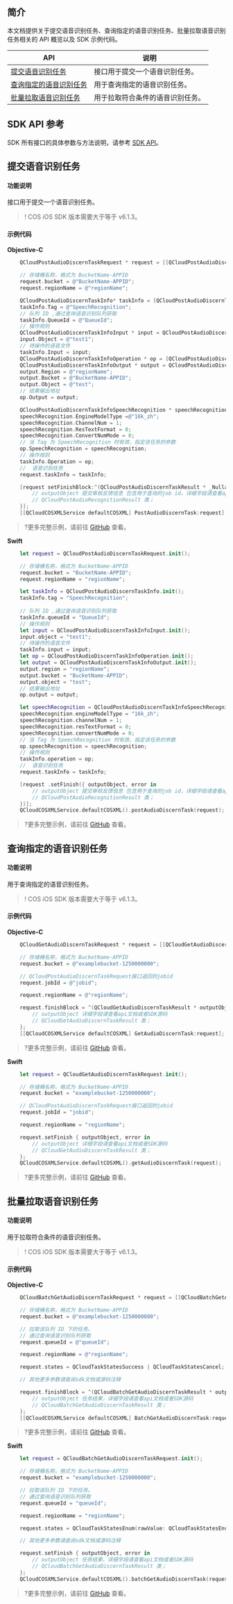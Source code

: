 

## 简介

本文档提供关于提交语音识别任务、查询指定的语音识别任务、批量拉取语音识别任务相关的 API 概览以及 SDK 示例代码。

| API                                                          |  说明                                  |
| ------------------------------------------------------------ | ----------------------------------------- |
| [提交语音识别任务](https://cloud.tencent.com/document/product/460/46228) |接口用于提交一个语音识别任务。               |
| [查询指定的语音识别任务](https://cloud.tencent.com/document/product/460/46229) |用于查询指定的语音识别任务。               |
| [批量拉取语音识别任务](https://cloud.tencent.com/document/product/460/46230) |用于拉取符合条件的语音识别任务。              |
## SDK API 参考

SDK 所有接口的具体参数与方法说明，请参考 [SDK API](https://cos-ios-sdk-doc-1253960454.file.myqcloud.com/)。

## 提交语音识别任务

#### 功能说明

接口用于提交一个语音识别任务。

> ! COS iOS SDK 版本需要大于等于 v6.1.3。

#### 示例代码
**Objective-C**

[//]: # (.cssg-snippet-post-audiodiscern)
```objective-c
    QCloudPostAudioDiscernTaskRequest * request = [[QCloudPostAudioDiscernTaskRequest alloc]init];

    // 存储桶名称，格式为 BucketName-APPID
    request.bucket = @"BucketName-APPID";
    request.regionName = @"regionName";

    QCloudPostAudioDiscernTaskInfo* taskInfo = [QCloudPostAudioDiscernTaskInfo new];
    taskInfo.Tag = @"SpeechRecognition";
    // 队列 ID ,通过查询语音识别队列获取
    taskInfo.QueueId = @"QueueId";
    // 操作规则
    QCloudPostAudioDiscernTaskInfoInput * input = QCloudPostAudioDiscernTaskInfoInput.new;
    input.Object = @"test1";
    // 待操作的语音文件
    taskInfo.Input = input;
    QCloudPostAudioDiscernTaskInfoOperation * op = [QCloudPostAudioDiscernTaskInfoOperation new];
    QCloudPostAudioDiscernTaskInfoOutput * output = QCloudPostAudioDiscernTaskInfoOutput.new;
    output.Region = @"regionName";
    output.Bucket = @"BucketName-APPID";
    output.Object = @"test";
    // 结果输出地址
    op.Output = output;

    QCloudPostAudioDiscernTaskInfoSpeechRecognition * speechRecognition = [QCloudPostAudioDiscernTaskInfoSpeechRecognition new];
    speechRecognition.EngineModelType =@"16k_zh";
    speechRecognition.ChannelNum = 1;
    speechRecognition.ResTextFormat = 0;
    speechRecognition.ConvertNumMode = 0;
    // 当 Tag 为 SpeechRecognition 时有效，指定该任务的参数
    op.SpeechRecognition = speechRecognition;
    // 操作规则
    taskInfo.Operation = op;
    //  语音识别任务
    request.taskInfo = taskInfo;

    [request setFinishBlock:^(QCloudPostAudioDiscernTaskResult * _Nullable result, NSError * _Nullable error) {
        // outputObject 提交审核反馈信息 包含用于查询的job id，详细字段请查看api文档或者SDK源码
        // QCloudPostAudioRecognitionResult 类；
    }];
    [[QCloudCOSXMLService defaultCOSXML] PostAudioDiscernTask:request];
```

>?更多完整示例，请前往 [GitHub](https://github.com/tencentyun/cos-snippets/tree/master/iOS/Objc/Examples/cases/AudioDiscernTask.m) 查看。

**Swift**

[//]: # (.cssg-snippet-post-audiodiscern)
```swift
    let request = QCloudPostAudioDiscernTaskRequest.init();

    // 存储桶名称，格式为 BucketName-APPID
    request.bucket = "BucketName-APPID";
    request.regionName = "regionName";

    let taskInfo = QCloudPostAudioDiscernTaskInfo.init();
    taskInfo.tag = "SpeechRecognition";
    
    // 队列 ID ,通过查询语音识别队列获取
    taskInfo.queueId = "QueueId";
    // 操作规则
    let input = QCloudPostAudioDiscernTaskInfoInput.init();
    input.object = "test1";
    // 待操作的语音文件
    taskInfo.input = input;
    let op = QCloudPostAudioDiscernTaskInfoOperation.init();
    let output = QCloudPostAudioDiscernTaskInfoOutput.init();
    output.region = "regionName";
    output.bucket = "BucketName-APPID";
    output.object = "test";
    // 结果输出地址
    op.output = output;

    let speechRecognition = QCloudPostAudioDiscernTaskInfoSpeechRecognition.init();
    speechRecognition.engineModelType = "16k_zh";
    speechRecognition.channelNum = 1;
    speechRecognition.resTextFormat = 0;
    speechRecognition.convertNumMode = 0;
    // 当 Tag 为 SpeechRecognition 时有效，指定该任务的参数
    op.speechRecognition = speechRecognition;
    // 操作规则
    taskInfo.operation = op;
    //  语音识别任务
    request.taskInfo = taskInfo;

    [request .setFinish({ outputObject, error in
        // outputObject 提交审核反馈信息 包含用于查询的job id，详细字段请查看api文档或者SDK源码
        // QCloudPostAudioRecognitionResult 类；
    })];
    QCloudCOSXMLService.defaultCOSXML().postAudioDiscernTask(request);
```

>?更多完整示例，请前往 [GitHub](https://github.com/tencentyun/cos-snippets/tree/master/iOS/Swift/Examples/cases/AudioDiscernTask.swift) 查看。

## 查询指定的语音识别任务

#### 功能说明

用于查询指定的语音识别任务。

> ! COS iOS SDK 版本需要大于等于 v6.1.3。

#### 示例代码
**Objective-C**

[//]: # (.cssg-snippet-get-audiodiscern-task)
```objective-c
    QCloudGetAudioDiscernTaskRequest * request = [[QCloudGetAudioDiscernTaskRequest alloc]init];

    // 存储桶名称，格式为 BucketName-APPID
    request.bucket = @"examplebucket-1250000000";

    // QCloudPostAudioDiscernTaskRequest接口返回的jobid
    request.jobId = @"jobid";

    request.regionName = @"regionName";

    request.finishBlock = ^(QCloudGetAudioDiscernTaskResult * outputObject, NSError *error) {
        // outputObject 详细字段请查看api文档或者SDK源码
        // QCloudGetAudioDiscernTaskResult 类；
    };
    [[QCloudCOSXMLService defaultCOSXML] GetAudioDiscernTask:request];
```

>?更多完整示例，请前往 [GitHub](https://github.com/tencentyun/cos-snippets/tree/master/iOS/Objc/Examples/cases/AudioDiscernTask.m) 查看。

**Swift**

[//]: # (.cssg-snippet-get-audiodiscern-task)
```swift
    let request = QCloudGetAudioDiscernTaskRequest.init();

    // 存储桶名称，格式为 BucketName-APPID
    request.bucket = "examplebucket-1250000000";

    // QCloudPostAudioDiscernTaskRequest接口返回的jobid
    request.jobId = "jobid";

    request.regionName = "regionName";

    request.setFinish { outputObject, error in
        // outputObject 详细字段请查看api文档或者SDK源码
        // QCloudGetAudioDiscernTaskResult 类；
    };
    QCloudCOSXMLService.defaultCOSXML().getAudioDiscernTask(request);
```

>?更多完整示例，请前往 [GitHub](https://github.com/tencentyun/cos-snippets/tree/master/iOS/Swift/Examples/cases/AudioDiscernTask.swift) 查看。

## 批量拉取语音识别任务

#### 功能说明

用于拉取符合条件的语音识别任务。

> ! COS iOS SDK 版本需要大于等于 v6.1.3。

#### 示例代码
**Objective-C**

[//]: # (.cssg-snippet-batch-audiodiscern-task)
```objective-c
    QCloudBatchGetAudioDiscernTaskRequest * request = [[QCloudBatchGetAudioDiscernTaskRequest alloc]init];

    // 存储桶名称，格式为 BucketName-APPID
    request.bucket = @"examplebucket-1250000000";

    // 拉取该队列 ID 下的任务。
    // 通过查询语音识别队列获取
    request.queueId = @"queueId";

    request.regionName = @"regionName";

    request.states = QCloudTaskStatesSuccess | QCloudTaskStatesCancel;

    // 其他更多参数请查阅sdk文档或源码注释

    request.finishBlock = ^(QCloudBatchGetAudioDiscernTaskResult * outputObject, NSError *error) {
        // outputObject 任务结果，详细字段请查看api文档或者SDK源码
        // QCloudBatchGetAudioDiscernTaskResult 类；
    };
    [[QCloudCOSXMLService defaultCOSXML] BatchGetAudioDiscernTask:request];
```

>?更多完整示例，请前往 [GitHub](https://github.com/tencentyun/cos-snippets/tree/master/iOS/Objc/Examples/cases/AudioDiscernTask.m) 查看。

**Swift**

[//]: # (.cssg-snippet-batch-audiodiscern-task)
```swift
    let request = QCloudBatchGetAudioDiscernTaskRequest.init();

    // 存储桶名称，格式为 BucketName-APPID
    request.bucket = "examplebucket-1250000000";

    // 拉取该队列 ID 下的任务。
    // 通过查询语音识别队列获取
    request.queueId = "queueId";

    request.regionName = "regionName";

    request.states = QCloudTaskStatesEnum(rawValue: QCloudTaskStatesEnum.success.rawValue | QCloudTaskStatesEnum.cancel.rawValue)!;

    // 其他更多参数请查阅sdk文档或源码注释

    request.setFinish { outputObject, error in
        // outputObject 任务结果，详细字段请查看api文档或者SDK源码
        // QCloudBatchGetAudioDiscernTaskResult 类；
    };
    QCloudCOSXMLService.defaultCOSXML().batchGetAudioDiscernTask(request);
```

>?更多完整示例，请前往 [GitHub](https://github.com/tencentyun/cos-snippets/tree/master/iOS/Swift/Examples/cases/AudioDiscernTask.swift) 查看。